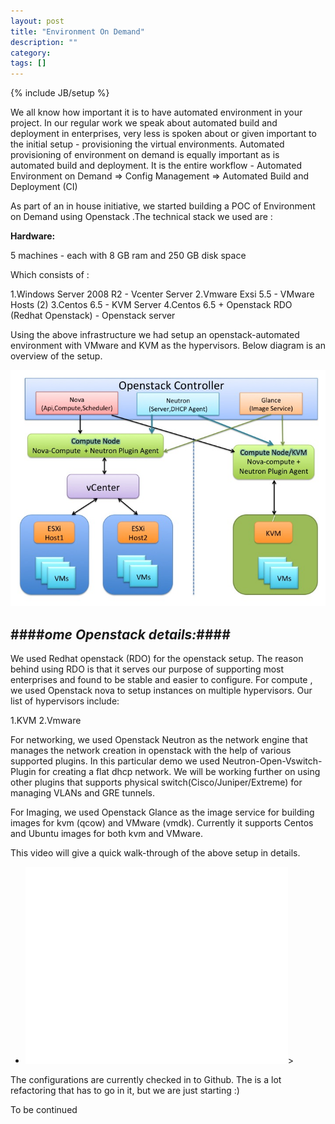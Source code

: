 ```yaml
---
layout: post
title: "Environment On Demand"
description: ""
category: 
tags: []
---
```

{% include JB/setup %}

  We all know how important it is to have automated environment in your project. In our regular work we speak about automated build and deployment in enterprises, very less is spoken about or given important to the initial setup - provisioning the virtual environments. Automated provisioning of environment on demand is equally important as is automated build and deployment. It is the entire workflow - Automated Environment on Demand => Config Management => Automated Build and Deployment (CI)

  As part of an in house initiative, we started building a POC of Environment on Demand using Openstack .The technical stack we used are :

  **Hardware:**

  5 machines - each with 8 GB ram and 250 GB disk space

  Which consists of :

  1.Windows Server 2008 R2 - Vcenter Server
  2.Vmware Exsi 5.5 - VMware Hosts (2)
  3.Centos 6.5 - KVM Server
  4.Centos 6.5 + Openstack RDO (Redhat Openstack) - Openstack server

  Using the above infrastructure we had setup an openstack-automated environment with VMware and KVM as the hypervisors. Below diagram is an overview of the setup.


  ![screenshot1](/images/Slide1.jpg)


####*ome Openstack details:*####
--------------------------------
  We used Redhat openstack (RDO) for the openstack setup. The reason behind using RDO is that it serves our purpose of supporting most enterprises and found to be stable and easier to configure.
  For compute , we used Openstack nova to setup instances on multiple hypervisors. Our list of hypervisors include:

  1.KVM
  2.Vmware

  For networking, we used Openstack Neutron as the network engine that manages the network creation in openstack with the help of various supported plugins. In this particular demo we used Neutron-Open-Vswitch-Plugin for creating a flat dhcp network. 
  We will be working further on using other plugins that supports physical switch(Cisco/Juniper/Extreme) for managing VLANs and GRE tunnels.

  For Imaging, we used Openstack Glance as the image service for building images for kvm (qcow) and VMware (vmdk). Currently it supports Centos and Ubuntu images for both kvm and VMware.

  This video will give a quick walk-through of the above setup in details. 

<ul>
<li>
<iframe width="420" height="315" src="//www.youtube.com/embed/TlHS8e44BEo" frameborder="0" allowfullscreen></iframe>>
</li>
</ul>


The configurations are currently checked in to Github. The is a lot refactoring that has to go in it, but we are just starting :)

To be continued 
